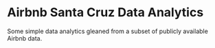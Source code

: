 # Airbnb Santa Cruz Data Analytics
Some simple data analytics gleaned from a subset of publicly available Airbnb data.
